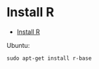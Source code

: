 # Install R


* [Install R](https://cran.r-project.org/)

Ubuntu:

```
sudo apt-get install r-base
```


